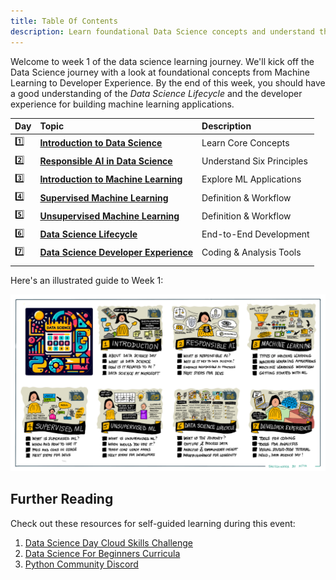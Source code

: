 ```yaml
---
title: Table Of Contents
description: Learn foundational Data Science concepts and understand the Data Science Lifecycle
---
```


Welcome to week 1 of the data science learning journey. We'll kick off the Data Science journey with a look at foundational concepts from Machine Learning to Developer Experience. By the end of this week, you should have a good understanding of the _Data Science Lifecycle_ and the developer experience for building machine learning applications.

| Day | Topic | Description |
|:---|:---|:---|
| 1️⃣ | [**Introduction to Data Science**](1-introduction-data-science/) | Learn Core Concepts |
| 2️⃣ | [**Responsible AI in Data Science**](2-responsible-ai/) | Understand Six Principles |
| 3️⃣ | [**Introduction to Machine Learning**](3-introduction-machine-learning/) | Explore ML Applications |
| 4️⃣ | [**Supervised Machine Learning**](4-supervised-machine-learning/) | Definition & Workflow  |
| 5️⃣ | [**Unsupervised Machine Learning**](5-unsupervised-machine-learning/) | Definition & Workflow |
| 6️⃣ | [**Data Science Lifecycle**](6-data-science-lifecycle/) | End-to-End Development  |
| 7️⃣ | [**Data Science Developer Experience**](6-data-science-lifecycle/) |  Coding & Analysis Tools|
| | | |

Here's an illustrated guide to Week 1:

![Week 1 Sketchnote](./img/14DaysOfDataScience-Wk1.png)

## Further Reading

Check out these resources for self-guided learning during this event:
1. [Data Science Day Cloud Skills Challenge](https://aka.ms/python/DataScienceDay/CSC)
1. [Data Science For Beginners Curricula](https://aka.ms/python/DataScienceDay/DataScienceBeginners-curriculum)
1. [Python Community Discord](https://aka.ms/python-discord)
